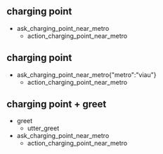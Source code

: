 ## charging point
* ask_charging_point_near_metro
  - action_charging_point_near_metro

## charging point
* ask_charging_point_near_metro{"metro":"viau"}
  - action_charging_point_near_metro

## charging point + greet
* greet
  - utter_greet
* ask_charging_point_near_metro
  - action_charging_point_near_metro
